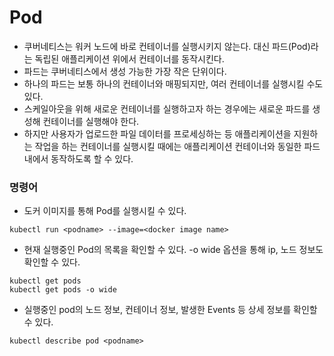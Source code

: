# Pod

* 쿠버네티스는 워커 노드에 바로 컨테이너를 실행시키지 않는다. 대신 파드(Pod)라는 독립된 애플리케이션 위에서 컨테이너를 동작시킨다.
* 파드는 쿠버네티스에서 생성 가능한 가장 작은 단위이다.
* 하나의 파드는 보통 하나의 컨테이너와 매핑되지만, 여러 컨테이너를 실행시킬 수도 있다.
* 스케일아웃을 위해 새로운 컨테이너를 실행하고자 하는 경우에는 새로운 파드를 생성해 컨테이너를 실행해야 한다.
* 하지만 사용자가 업로드한 파일 데이터를 프로세싱하는 등 애플리케이션을 지원하는 작업을 하는 컨테이너를 실행시킬 때에는 애플리케이션 컨테이너와 동일한 파드 내에서 동작하도록 할 수 있다.

### 명령어

* 도커 이미지를 통해 Pod를 실행시킬 수 있다.

```
kubectl run <podname> --image=<docker image name>
```

* 현재 실행중인 Pod의 목록을 확인할 수 있다. -o wide 옵션을 통해 ip, 노드 정보도 확인할 수 있다.

```
kubectl get pods
kubectl get pods -o wide
```

* 실행중인 pod의 노드 정보, 컨테이너 정보, 발생한 Events 등 상세 정보를 확인할 수 있다.

```
kubectl describe pod <podname>
```
